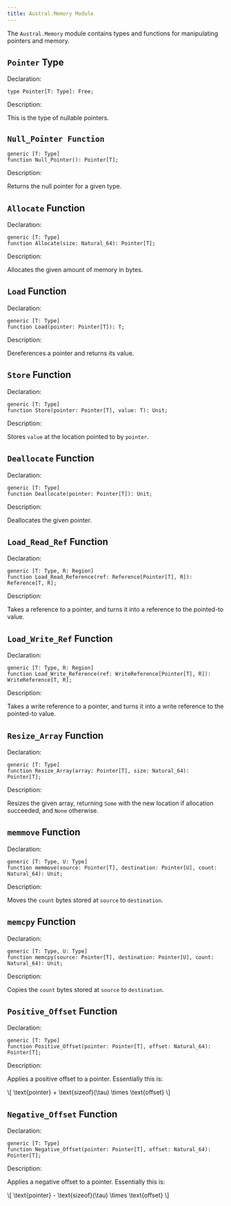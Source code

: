 ```yaml
---
title: Austral.Memory Module
---
```


The `Austral.Memory` module contains types and functions for manipulating pointers and memory.

## `Pointer` Type

Declaration:

```austral
type Pointer[T: Type]: Free;
```

Description:

This is the type of nullable pointers.

## `Null_Pointer Function`

```austral
generic [T: Type]
function Null_Pointer(): Pointer[T];
```

Description:

Returns the null pointer for a given type.

## `Allocate` Function

Declaration:

```austral
generic [T: Type]
function Allocate(size: Natural_64): Pointer[T];
```

Description:

Allocates the given amount of memory in bytes.

## `Load` Function

Declaration:

```austral
generic [T: Type]
function Load(pointer: Pointer[T]): T;
```

Description:

Dereferences a pointer and returns its value.

## `Store` Function

Declaration:

```austral
generic [T: Type]
function Store(pointer: Pointer[T], value: T): Unit;
```

Description:

Stores `value` at the location pointed to by `pointer`.

## `Deallocate` Function

Declaration:

```austral
generic [T: Type]
function Deallocate(pointer: Pointer[T]): Unit;
```

Description:

Deallocates the given pointer.

## `Load_Read_Ref` Function

Declaration:

```austral
generic [T: Type, R: Region]
function Load_Read_Reference(ref: Reference[Pointer[T], R]): Reference[T, R];
```

Description:

Takes a reference to a pointer, and turns it into a reference to the pointed-to
value.

## `Load_Write_Ref` Function

Declaration:

```austral
generic [T: Type, R: Region]
function Load_Write_Reference(ref: WriteReference[Pointer[T], R]): WriteReference[T, R];
```

Description:

Takes a write reference to a pointer, and turns it into a write reference to the
pointed-to value.

## `Resize_Array` Function

Declaration:

```austral
generic [T: Type]
function Resize_Array(array: Pointer[T], size: Natural_64): Pointer[T];
```

Description:

Resizes the given array, returning `Some` with the new location if allocation
succeeded, and `None` otherwise.

## `memmove` Function

Declaration:

```austral
generic [T: Type, U: Type]
function memmove(source: Pointer[T], destination: Pointer[U], count: Natural_64): Unit;
```

Description:

Moves the `count` bytes stored at `source` to `destination`.

## `memcpy` Function

Declaration:

```austral
generic [T: Type, U: Type]
function memcpy(source: Pointer[T], destination: Pointer[U], count: Natural_64): Unit;
```

Description:

Copies the `count` bytes stored at `source` to `destination`.

## `Positive_Offset` Function

Declaration:

```austral
generic [T: Type]
function Positive_Offset(pointer: Pointer[T], offset: Natural_64): Pointer[T];
```

Description:

Applies a positive offset to a pointer. Essentially this is:

\\[
\text{pointer} + \text{sizeof}(\\tau) \times \text{offset}
\\]

## `Negative_Offset` Function

Declaration:

```austral
generic [T: Type]
function Negative_Offset(pointer: Pointer[T], offset: Natural_64): Pointer[T];
```

Description:

Applies a negative offset to a pointer. Essentially this is:

\\[
\text{pointer} - \text{sizeof}(\\tau) \times \text{offset}
\\]
